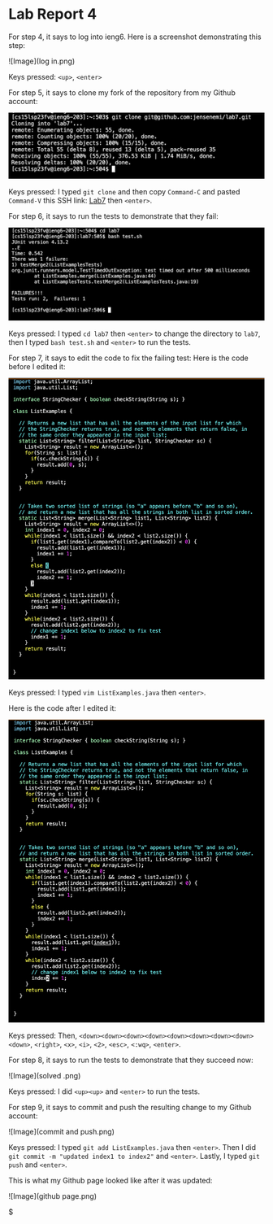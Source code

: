 # Lab Report 4

For step 4, it says to log into ieng6. Here is a screenshot demonstrating this step:

![Image](log in.png)

Keys pressed: ```<up>```, ```<enter>``` 

For step 5, it says to clone my fork of the repository from my Github account:

![Image](clone.png)
  
Keys pressed: I typed ```git clone``` and then copy ```Command-C``` and pasted ```Command-V``` this SSH link: [Lab7](git@github.com:jensenemi/lab7.git) then ```<enter>```.

For step 6, it says to run the tests to demonstrate that they fail:

![Image](failed.png)

Keys pressed: I typed ```cd lab7``` then ```<enter>``` to change the directory to ```lab7```, then I typed ```bash test.sh``` and ```<enter>``` to run the tests.

For step 7, it says to edit the code to fix the failing test:
Here is the code before I edited it:

![Image](before.png)

Keys pressed: I typed ```vim ListExamples.java``` then ```<enter>```. 

Here is the code after I edited it:

![Image](after.png)

Keys pressed: Then, ```<down><down><down><down><down><down><down><down><down>```, ```<right>```, ```<x>```, ```<i>```, ```<2>```, ```<esc>```, ```<:wq>```, ```<enter>```.

For step 8, it says to run the tests to demonstrate that they succeed now:

![Image](solved .png)

Keys pressed: I did ```<up><up>``` and ```<enter>``` to run the tests. 

For step 9, it says to commit and push the resulting change to my Github account:

![Image](commit and push.png)

Keys pressed: I typed ```git add ListExamples.java``` then ```<enter>```. Then I did ```git commit -m "updated index1 to index2"``` and ```<enter>```. Lastly, I typed ```git push``` and ```<enter>```.
  
This is what my Github page looked like after it was updated:
  
![Image](github page.png)

$$$$$
  
